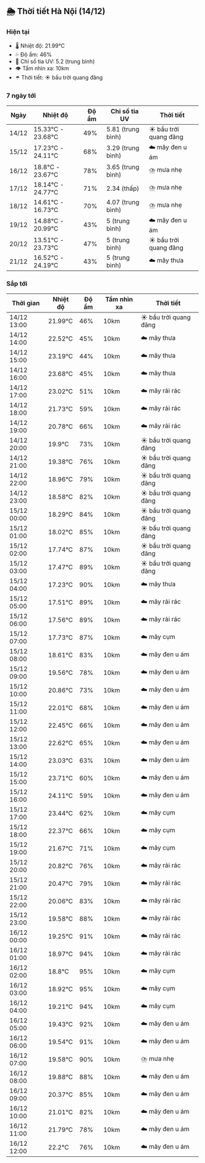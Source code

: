## 🌦️ Thời tiết Hà Nội (14/12)

### Hiện tại

- 🌡️ Nhiệt độ: 21.99℃
- 💦 Độ ẩm: 46%
- 🌟 Chỉ số tia UV: 5.2 (trung bình)
- 👁️ Tầm nhìn xa: 10km
- ☂️ Thời tiết: ☀️ bầu trời quang đãng

### 7 ngày tới

| Ngày | Nhiệt độ | Độ ẩm | Chỉ số tia UV | Thời tiết |
| --- | --- | --- | --- | --- |
| 14/12 | 15.33℃ - 23.68℃ | 49% | 5.81 (trung bình) | ☀️ bầu trời quang đãng |
| 15/12 | 17.23℃ - 24.11℃ | 68% | 3.29 (trung bình) | ☁️ mây đen u ám |
| 16/12 | 18.8℃ - 23.67℃ | 78% | 3.65 (trung bình) | ⛈️ mưa nhẹ |
| 17/12 | 18.14℃ - 24.77℃ | 71% | 2.34 (thấp) | ⛈️ mưa nhẹ |
| 18/12 | 14.61℃ - 16.73℃ | 70% | 4.07 (trung bình) | ⛈️ mưa nhẹ |
| 19/12 | 14.88℃ - 20.99℃ | 43% | 5 (trung bình) | ☁️ mây đen u ám |
| 20/12 | 13.51℃ - 23.73℃ | 47% | 5 (trung bình) | ☀️ bầu trời quang đãng |
| 21/12 | 16.52℃ - 24.19℃ | 43% | 5 (trung bình) | ☁️ mây thưa |

### Sắp tới

| Thời gian | Nhiệt độ | Độ ẩm | Tầm nhìn xa | Thời tiết |
| --- | --- | --- | --- | --- |
| 14/12 13:00 | 21.99℃ | 46% | 10km | ☀️ bầu trời quang đãng |
| 14/12 14:00 | 22.52℃ | 45% | 10km | ☁️ mây thưa |
| 14/12 15:00 | 23.19℃ | 44% | 10km | ☁️ mây thưa |
| 14/12 16:00 | 23.68℃ | 45% | 10km | ☁️ mây thưa |
| 14/12 17:00 | 23.02℃ | 51% | 10km | ☁️ mây rải rác |
| 14/12 18:00 | 21.73℃ | 59% | 10km | ☁️ mây rải rác |
| 14/12 19:00 | 20.78℃ | 66% | 10km | ☁️ mây rải rác |
| 14/12 20:00 | 19.9℃ | 73% | 10km | ☀️ bầu trời quang đãng |
| 14/12 21:00 | 19.38℃ | 76% | 10km | ☀️ bầu trời quang đãng |
| 14/12 22:00 | 18.96℃ | 79% | 10km | ☀️ bầu trời quang đãng |
| 14/12 23:00 | 18.58℃ | 82% | 10km | ☀️ bầu trời quang đãng |
| 15/12 00:00 | 18.29℃ | 84% | 10km | ☀️ bầu trời quang đãng |
| 15/12 01:00 | 18.02℃ | 85% | 10km | ☀️ bầu trời quang đãng |
| 15/12 02:00 | 17.74℃ | 87% | 10km | ☀️ bầu trời quang đãng |
| 15/12 03:00 | 17.47℃ | 89% | 10km | ☀️ bầu trời quang đãng |
| 15/12 04:00 | 17.23℃ | 90% | 10km | ☁️ mây thưa |
| 15/12 05:00 | 17.51℃ | 89% | 10km | ☁️ mây rải rác |
| 15/12 06:00 | 17.56℃ | 89% | 10km | ☁️ mây rải rác |
| 15/12 07:00 | 17.73℃ | 87% | 10km | ☁️ mây cụm |
| 15/12 08:00 | 18.61℃ | 83% | 10km | ☁️ mây đen u ám |
| 15/12 09:00 | 19.56℃ | 78% | 10km | ☁️ mây đen u ám |
| 15/12 10:00 | 20.86℃ | 73% | 10km | ☁️ mây đen u ám |
| 15/12 11:00 | 22.01℃ | 68% | 10km | ☁️ mây đen u ám |
| 15/12 12:00 | 22.45℃ | 66% | 10km | ☁️ mây đen u ám |
| 15/12 13:00 | 22.62℃ | 65% | 10km | ☁️ mây đen u ám |
| 15/12 14:00 | 23.03℃ | 63% | 10km | ☁️ mây đen u ám |
| 15/12 15:00 | 23.71℃ | 60% | 10km | ☁️ mây đen u ám |
| 15/12 16:00 | 24.11℃ | 59% | 10km | ☁️ mây đen u ám |
| 15/12 17:00 | 23.44℃ | 62% | 10km | ☁️ mây cụm |
| 15/12 18:00 | 22.37℃ | 66% | 10km | ☁️ mây cụm |
| 15/12 19:00 | 21.67℃ | 71% | 10km | ☁️ mây cụm |
| 15/12 20:00 | 20.82℃ | 76% | 10km | ☁️ mây rải rác |
| 15/12 21:00 | 20.47℃ | 79% | 10km | ☁️ mây rải rác |
| 15/12 22:00 | 20.06℃ | 83% | 10km | ☁️ mây rải rác |
| 15/12 23:00 | 19.58℃ | 88% | 10km | ☁️ mây rải rác |
| 16/12 00:00 | 19.25℃ | 91% | 10km | ☁️ mây rải rác |
| 16/12 01:00 | 18.97℃ | 94% | 10km | ☁️ mây rải rác |
| 16/12 02:00 | 18.8℃ | 95% | 10km | ☁️ mây cụm |
| 16/12 03:00 | 18.92℃ | 95% | 10km | ☁️ mây cụm |
| 16/12 04:00 | 19.21℃ | 94% | 10km | ☁️ mây cụm |
| 16/12 05:00 | 19.43℃ | 92% | 10km | ☁️ mây đen u ám |
| 16/12 06:00 | 19.54℃ | 91% | 10km | ☁️ mây đen u ám |
| 16/12 07:00 | 19.58℃ | 90% | 10km | ⛈️ mưa nhẹ |
| 16/12 08:00 | 19.88℃ | 88% | 10km | ☁️ mây đen u ám |
| 16/12 09:00 | 20.37℃ | 85% | 10km | ☁️ mây đen u ám |
| 16/12 10:00 | 21.01℃ | 82% | 10km | ☁️ mây đen u ám |
| 16/12 11:00 | 21.79℃ | 78% | 10km | ☁️ mây đen u ám |
| 16/12 12:00 | 22.2℃ | 76% | 10km | ☁️ mây đen u ám |
